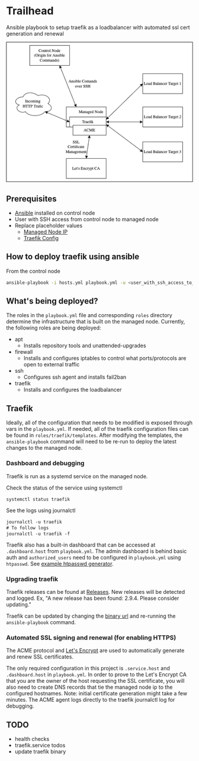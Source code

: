 # Trailhead

Ansible playbook to setup traefik as a loadbalancer with automated ssl cert generation and renewal

![Ansible Traefik Diagram](./docs/img/ansible-traefik.png)

## Prerequisites

- [Ansible](https://docs.ansible.com/ansible/latest/installation_guide/intro_installation.html) installed on control node
- User with SSH access from control node to managed node
- Replace placeholder values
  - [Managed Node IP](https://github.com/nvengal/trailhead/blob/1e56d2be9b23b6d9b48045b9ad984aa29ab592a2/hosts.yml#L5)
  - [Traefik Config](https://github.com/nvengal/trailhead/blob/1e56d2be9b23b6d9b48045b9ad984aa29ab592a2/playbook.yml#L19-L30)

## How to deploy traefik using ansible

From the control node
```bash
ansible-playbook -i hosts.yml playbook.yml -u <user_with_ssh_access_to_managed_node>
```

## What's being deployed?

The roles in the `playbook.yml` file and corresponding `roles` directory determine the infrastructure that is built on the managed node. Currently, the following roles are being deployed:

- apt
  - Installs repository tools and unattended-upgrades
- firewall
  - Installs and configures iptables to control what ports/protocols are open to external traffic
- ssh
  - Configures ssh agent and installs fail2ban
- traefik
  - Installs and configures the loadbalancer

## Traefik

Ideally, all of the configuration that needs to be modified is exposed through vars in the `playbook.yml`. If needed, all of the traefik configuration files can be found in `roles/traefik/templates`. After modifying the templates, the `ansible-playbook` command will need to be re-run to deploy the latest changes to the managed node.

### Dashboard and debugging

Traefik is run as a systemd service on the managed node.

Check the status of the service using systemctl
```
systemctl status traefik
```
See the logs using journalctl
```
journalctl -u traefik
# To follow logs
journalctl -u traefik -f
```

Traefik also has a built-in dashboard that can be accessed at `.dashboard.host` from `playbook.yml`. The admin dashboard is behind basic auth and `authorized_users` need to be configured in `playbook.yml` using `htpasswd`. See [example htpasswd generator](https://hostingcanada.org/htpasswd-generator/).

### Upgrading traefik

Traefik releases can be found at [Releases](https://github.com/traefik/traefik/releases). New releases will be detected and logged. Ex, "A new release has been found: 2.9.4. Please consider updating."

Traefik can be updated by changing the [binary url](https://github.com/nvengal/trailhead/blob/1e56d2be9b23b6d9b48045b9ad984aa29ab592a2/playbook.yml#L18) and re-running the `ansible-playbook` command.

### Automated SSL signing and renewal (for enabling HTTPS)

The ACME protocol and [Let's Encrypt](https://letsencrypt.org/how-it-works/) are used to automatically generate and renew SSL certificates.

The only required configuration in this project is `.service.host` and `.dashboard.host` in `playbook.yml`. In order to prove to the Let's Encrypt CA that you are the owner of the host requesting the SSL certificate, you will also need to create DNS records that tie the managed node ip to the configured hostnames. Note: initial certificate generation might take a few minutes. The ACME agent logs directly to the traefik journalctl log for debugging.

## TODO

- health checks
- traefik.service todos
- update traefik binary
